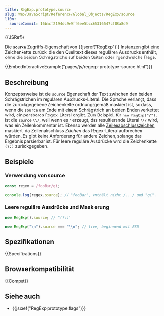 ```yaml
---
title: RegExp.prototype.source
slug: Web/JavaScript/Reference/Global_Objects/RegExp/source
l10n:
  sourceCommit: 16bacf2194dc9e9ff6ee5bcc65316547cf88a8d9
---
```


{{JSRef}}

Die **`source`** Zugriffs-Eigenschaft von {{jsxref("RegExp")}} Instanzen gibt eine Zeichenkette zurück, die den Quelltext dieses regulären Ausdrucks enthält, ohne die beiden Schrägstriche auf beiden Seiten oder irgendwelche Flags.

{{EmbedInteractiveExample("pages/js/regexp-prototype-source.html")}}

## Beschreibung

Konzepterweise ist die `source` Eigenschaft der Text zwischen den beiden Schrägstrichen im regulären Ausdrucks-Literal. Die Sprache verlangt, dass die zurückgegebene Zeichenkette ordnungsgemäß maskiert ist, so dass, wenn die `source` am Ende mit einem Schrägstrich an beiden Enden verkettet wird, ein parsbares Regex-Literal ergibt. Zum Beispiel, für `new RegExp("/")`, ist die `source` `\\/`, weil wenn es `/` erzeugt, das resultierende Literal `///` wird, was ein Zeilenkommentar ist. Ebenso werden alle [Zeilenabschlusszeichen](/de/docs/Web/JavaScript/Reference/Lexical_grammar#line_terminators) maskiert, da Zeilenabschluss _Zeichen_ das Regex-Literal aufbrechen würden. Es gibt keine Anforderung für andere Zeichen, solange das Ergebnis parsierbar ist. Für leere reguläre Ausdrücke wird die Zeichenkette `(?:)` zurückgegeben.

## Beispiele

### Verwendung von source

```js
const regex = /fooBar/gi;

console.log(regex.source); // "fooBar", enthält nicht /.../ und "gi".
```

### Leere reguläre Ausdrücke und Maskierung

```js
new RegExp().source; // "(?:)"

new RegExp("\n").source === "\\n"; // true, beginnend mit ES5
```

## Spezifikationen

{{Specifications}}

## Browserkompatibilität

{{Compat}}

## Siehe auch

- {{jsxref("RegExp.prototype.flags")}}
